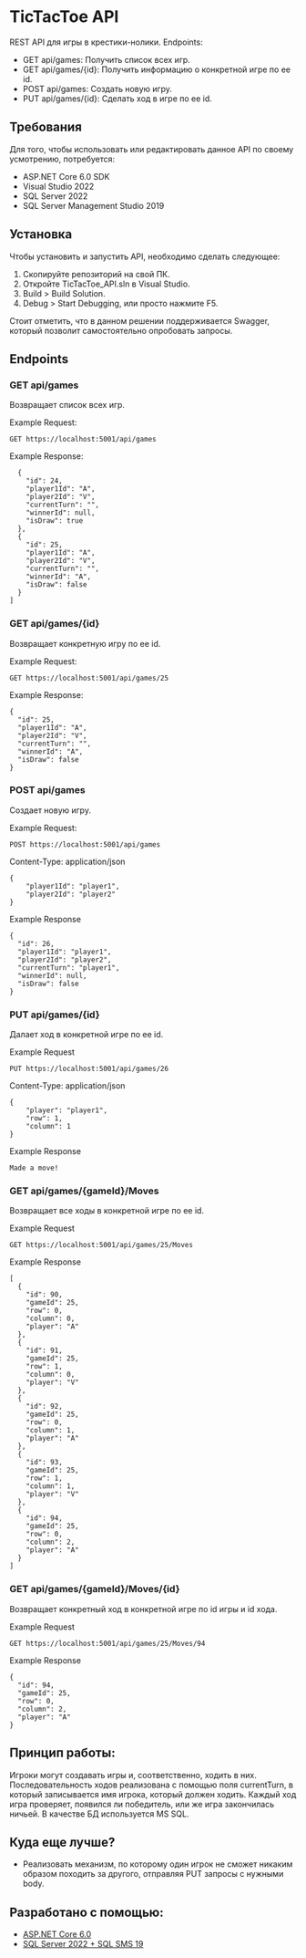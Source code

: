 # TicTacToe API

REST API для игры в крестики-нолики. Endpoints:

* GET api/games: Получить список всех игр.
* GET api/games/{id}: Получить информацию о конкретной игре по ее id.
* POST api/games: Создать новую игру.
* PUT api/games/{id}: Сделать ход в игре по ее id.

## Требования
Для того, чтобы использовать или редактировать данное API по своему усмотрению, потребуется:

* ASP.NET Core 6.0 SDK
* Visual Studio 2022
* SQL Server 2022
* SQL Server Management Studio 2019

## Установка

Чтобы установить и запустить API, необходимо сделать следующее:

1. Скопируйте репозиторий на свой ПК.
2. Откройте TicTacToe_API.sln в Visual Studio.
3. Build > Build Solution.
4. Debug > Start Debugging, или просто нажмите F5.

Стоит отметить, что в данном решении поддерживается Swagger, который позволит самостоятельно опробовать запросы.

## Endpoints

### GET api/games

Возвращает список всех игр.

Example Request:

`GET https://localhost:5001/api/games`

Example Response:

```[
  {
    "id": 24,
    "player1Id": "A",
    "player2Id": "V",
    "currentTurn": "",
    "winnerId": null,
    "isDraw": true
  },
  {
    "id": 25,
    "player1Id": "A",
    "player2Id": "V",
    "currentTurn": "",
    "winnerId": "A",
    "isDraw": false
  }
]
```

### GET api/games/{id}

Возвращает конкретную игру по ее id.

Example Request:

`GET https://localhost:5001/api/games/25`

Example Response:

```
{
  "id": 25,
  "player1Id": "A",
  "player2Id": "V",
  "currentTurn": "",
  "winnerId": "A",
  "isDraw": false
}
```

### POST api/games

Создает новую игру.

Example Request:

` POST https://localhost:5001/api/games `

Content-Type: application/json

```
{
    "player1Id": "player1",
    "player2Id": "player2"
}
```

Example Response

```
{
  "id": 26,
  "player1Id": "player1",
  "player2Id": "player2",
  "currentTurn": "player1",
  "winnerId": null,
  "isDraw": false
}
```

### PUT api/games/{id}

Далает ход в конкретной игре по ее id.

Example Request

`PUT https://localhost:5001/api/games/26`

Content-Type: application/json

```
{
    "player": "player1",
    "row": 1,
    "column": 1
}
```

Example Response

`Made a move!`

### GET api/games/{gameId}/Moves

Возвращает все ходы в конкретной игре по ее id.

Example Request

`GET https://localhost:5001/api/games/25/Moves`

Example Response

```
[
  {
    "id": 90,
    "gameId": 25,
    "row": 0,
    "column": 0,
    "player": "A"
  },
  {
    "id": 91,
    "gameId": 25,
    "row": 1,
    "column": 0,
    "player": "V"
  },
  {
    "id": 92,
    "gameId": 25,
    "row": 0,
    "column": 1,
    "player": "A"
  },
  {
    "id": 93,
    "gameId": 25,
    "row": 1,
    "column": 1,
    "player": "V"
  },
  {
    "id": 94,
    "gameId": 25,
    "row": 0,
    "column": 2,
    "player": "A"
  }
]
```

### GET api/games/{gameId}/Moves/{id}

Возвращает конкретный ход в конкретной игре по id игры и id хода.

Example Request

`GET https://localhost:5001/api/games/25/Moves/94`

Example Response

```
{
  "id": 94,
  "gameId": 25,
  "row": 0,
  "column": 2,
  "player": "A"
}
```
## Принцип работы:

Игроки могут создавать игры и, соответственно, ходить в них. Последовательность ходов реализована с помощью поля currentTurn, в который записывается имя игрока, который должен ходить. Каждый ход игра проверяет, появился ли победитель, или же игра закончилась ничьей. В качестве БД используется MS SQL.

## Куда еще лучше?

* Реализовать механизм, по которому один игрок не сможет никаким образом походить за другого, отправляя PUT запросы с нужными body.

## Разработано с помощью:

* [ASP.NET Core 6.0](https://dotnet.microsoft.com)
* [SQL Server 2022 + SQL SMS 19](https://learn.microsoft.com/en-us/sql/ssms/sql-server-management-studio-ssms?view=sql-server-ver16)
